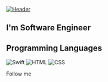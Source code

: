 [![Header](https://images.unsplash.com/photo-1498050108023-c5249f4df085?ixlib=rb-1.2.1&ixid=MnwxMjA3fDB8MHxwaG90by1wYWdlfHx8fGVufDB8fHx8&auto=format&fit=crop&w=1472&q=80)](https://www.instagram.com/arshatta/)

## I'm Software Engineer 

## Programming Languages
![Swift](https://img.shields.io/badge/-Swift-090909?style=for-the-badge&logo=swift&logoColor=47C5FB)
![HTML](https://img.shields.io/badge/-HTML-090909?style=for-the-badge&logo=HTML&logoColor=47C5FB)
![CSS](https://img.shields.io/badge/-CSS-090909?style=for-the-badge&logo=CSS&logoColor=47C5FB)

Follow me
